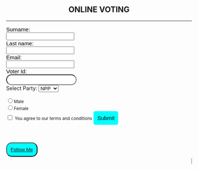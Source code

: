 <!DOCTYPE html>
<html lang="en">
<head>
  <meta charset="UTF-8">
  <meta http-equiv="X-UA-Compatible" content="IE=Edge">
  <meta name="viewport" content="width=device-width, initial-scale=1">

  <title>Online Voting</title>
  
  <!-- HTML -->
  

  <!-- Custom Styles -->
  <link rel="stylesheet" href="style.css" >
</head>

<body>
  <style type="text/css">
    
    body {
    font-size: 15px;
    background: olive;
    } 
    input[type="text"]{
      border-radius: 15px;
      padding: 5px;
    }
    input[type=number]{
      border-radius: 15px;
      padding: 5px;
    }
    label{
      font-size: 15px;
      font-family: sans-serif;
      color: black;
    }
    div{
 background-image: linear-gradient(red,yellow,green);
 background-size: 5px;
    }
    input[type="submit"]{
      border: 5px;
      padding: 10px;
      border-radius: 5px;
    }
    h2{
      text-align: center;
    }
    #sub{
      background: cyan;
      color: black;
      font-size: 15px;
    }
    marquee{
      font-size: 20px;
      color: black;
    }
    #profile{
        border-radius: 15px;
        padding:10px;
        animation: profile 1s infinite;
    }
    @keyframes profile{
        from{
            background-color:aqua;
        }
    }
  </style>
  
<h2>ONLINE VOTING</h2><hr>
<div>
<label>Surname:</label><br>
<input type="text" id="name" name="Sur" required/>
<br><label>Last name:</label>
<br><input type="text" class="form" id="name" required/><br>
<label>Email:</label><br>
<input type="text" class="form" name="email" required/><br>
<label>Voter Id:</label><br>
<input type="number"  id="voterid" class="form" name="voter" required/><br>
Select Party:
<select id="party" class="form">
<option value="NPP">NPP</option> 
<option value="NDC">NDC</option>
<option value="GUM">GUM</option>
<option value="CPP">CPP</option>
<option value="NDP">NDP</option>
<option value="PPP">PPP</option>
<option value=""></option>
</select><br><small>
  
<input type="radio" name="Gender" value="male">Male<br>
<input type="radio" name="Gender" value="female">Female<br></small>
<small><input type="checkbox" id="check" class="check"/>
You agree to our terms and conditions</small>
<input type="submit" id="sub" onclick="sub()">
</div><br>
<div id="dj"></div><br>
 <button id="profile">
  <a href="  https://www.sololearn.com/Profile/20084575/?ref=
             app">Follow Me</a><br>
    </button>
<marquee>Made By:💥 DARKWA JOHN💥
    😎😎
</marquee>
  <!-- Project -->
  <script src="main.js"></script>
  <script src="https://code.jquery.com/jquery-3.1.1.js"></script>
  <script>
$(function() {
$("<table class='table table-stripped'><thead> <th>Name</th><th>Voterid</th> <th>Party</th> </thead></table> ").appendTo("#dj");
        $("#check").click(function(){
           $("#sub").attr("disabled", !this.checked);
        });
        $("#sub").click(function(){
            var nm = $("#name").val();
            var vid = $("#voterid").val();
            var py = $("#party").val();
            $(" <tr><td>"+nm+"</td><td>"+vid+"</td><td>"+py+"</td></tr>").appendTo("thead");
        });

});
  </script>
</body>
</html>
